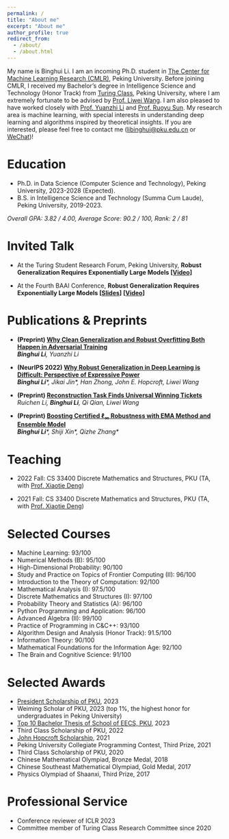 ```yaml
---
permalink: /
title: "About me"
excerpt: "About me"
author_profile: true
redirect_from: 
  - /about/
  - /about.html
---
```


My name is Binghui Li. I am an incoming Ph.D. student in [The Center for Machine Learning Research (CMLR)](https://cmlr.pku.edu.cn/About/Introduction/index.htm), Peking University. Before joining CMLR, I received my Bachelor’s degree in Intelligence Science and Technology (Honor Track) from [Turing Class](https://cfcs.pku.edu.cn/english/research/turing_program/introduction1/index.htm), Peking University, where I am extremely fortunate to be advised by [Prof. Liwei Wang](http://www.liweiwang-pku.com/). I am also pleased to have worked closely with [Prof. Yuanzhi Li](https://www.andrew.cmu.edu/user/yuanzhil/) and [Prof. Ruoyu Sun](https://ruoyus.github.io/). My research area is machine learning, with special interests in understanding deep learning and algorithms inspired by theoretical insights. 
If you are interested, please feel free to contact me (libinghui@pku.edu.cn or [WeChat](https://libinghui0000.github.io/WeChat.png))!

Education
=====
- Ph.D. in Data Science (Computer Science and Technology), Peking University, 2023-2028 (Expected).
- B.S. in Intelligence Science and Technology (Summa Cum Laude), Peking University, 2019-2023.

_Overall GPA: 3.82 / 4.00, Average Score: 90.2 / 100, Rank: 2 / 81_

Invited Talk
=====
- At the Turing Student Research Forum, Peking University, **Robust Generalization Requires Exponentially Large Models [[Video]](https://www.bilibili.com/video/BV1mL411v7wx/?share_source=copy_web&vd_source=15ace44d20f0ecdd743e4865b78e402f)**

- At the Fourth BAAI Conference, **Robust Generalization Requires Exponentially Large Models [[Slides](Robust_Generalization_Slides.pdf)] [[Video](https://www.bilibili.com/video/BV17B4y1Y7dP/?spm_id_from=333.337.search-card.all.click)]**

Publications & Preprints
=====
- **(Preprint) [Why Clean Generalization and Robust Overfitting Both Happen in Adversarial Training](https://arxiv.org/abs/2306.01271)**
  <br/>
  _**Binghui Li**, Yuanzhi Li_

- **(NeurIPS 2022) [Why Robust Generalization in Deep Learning is Difficult: Perspective of Expressive Power](https://arxiv.org/abs/2205.13863)**
  <br/>
  _**Binghui Li**\*, Jikai Jin\*, Han Zhong, John E. Hopcroft, Liwei Wang_
  
- **(Preprint) [Reconstruction Task Finds Universal Winning Tickets](https://arxiv.org/abs/2202.11484)**
  <br/>
  _Ruichen Li, **Binghui Li**, Qi Qian, Liwei Wang_

- **(Preprint) [Boosting Certified ℓ<sub>∞</sub> Robustness with EMA Method and Ensemble Model](https://arxiv.org/abs/2107.00230)**
  <br/>
  _**Binghui Li**\*, Shiji Xin\*, Qizhe Zhang\*_

Teaching
=====
- 2022 Fall: CS 33400 Discrete Mathematics and Structures, PKU (TA, with [Prof. Xiaotie Deng](https://cfcs.pku.edu.cn/english/people/faculty/xiaotiedeng/index.htm))

- 2021 Fall: CS 33400 Discrete Mathematics and Structures, PKU (TA, with [Prof. Xiaotie Deng](https://cfcs.pku.edu.cn/english/people/faculty/xiaotiedeng/index.htm))

Selected Courses
======
- Machine Learning: 93/100
- Numerical Methods (B): 95/100
- High-Dimensional Probability: 90/100
- Study and Practice on Topics of Frontier Computing (II): 96/100
- Introduction to the Theory of Computation: 92/100
- Mathematical Analysis (I): 97.5/100
- Discrete Mathematics and Structures (I): 97/100
- Probability Theory and Statistics (A): 96/100
- Python Programming and Application: 96/100
- Advanced Algebra (II): 99/100
- Practice of Programming in C&C++: 93/100
- Algorithm Design and Analysis (Honor Track): 91.5/100
- Information Theory: 90/100
- Mathematical Foundations for the Information Age: 92/100
- The Brain and Cognitive Science: 91/100

Selected Awards
======
- [President Scholarship of PKU](https://www.ds.pku.edu.cn/xwdt/935745.htm), 2023
- Weiming Scholar of PKU, 2023 (top 1%, the highest honor for undergraduates in Peking University)
- [Top 10 Bachelor Thesis of School of EECS, PKU](https://eecs.pku.edu.cn/info/1046/5671.htm), 2023
- Third Class Scholarship of PKU, 2022
- [John Hopcroft Scholarship](https://cfcs.pku.edu.cn/english/research/turing_program/john_hopcroft_foundation/index.htm), 2021
- Peking University Collegiate Programming Contest, Third Prize, 2021
- Third Class Scholarship of PKU, 2020
- Chinese Mathematical Olympiad, Bronze Medal, 2018
- Chinese Southeast Mathematical Olympiad, Gold Medal, 2017
- Physics Olympiad of Shaanxi, Third Prize, 2017

Professional Service
======
- Conference reviewer of ICLR 2023
- Committee member of Turing Class Research Committee since 2020


